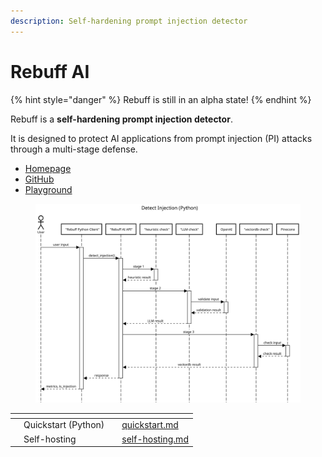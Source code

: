 ```yaml
---
description: Self-hardening prompt injection detector
---
```


# Rebuff AI

{% hint style="danger" %}
Rebuff is still in an alpha state!
{% endhint %}

Rebuff is a **self-hardening prompt injection detector**.

It is designed to protect AI applications from prompt injection (PI) attacks through a multi-stage defense.

* [Homepage](https://rebuff.ai/)
* [GitHub](https://github.com/woop/rebuff)
* [Playground](https://playground.rebuff.ai/)



<figure><img src=".gitbook/assets/sequence.svg" alt=""><figcaption></figcaption></figure>

<table data-view="cards"><thead><tr><th></th><th></th><th></th><th data-hidden data-card-target data-type="content-ref"></th></tr></thead><tbody><tr><td></td><td>Quickstart (Python)</td><td></td><td><a href="quickstart.md">quickstart.md</a></td></tr><tr><td></td><td>Self-hosting</td><td></td><td><a href="self-hosting.md">self-hosting.md</a></td></tr></tbody></table>
